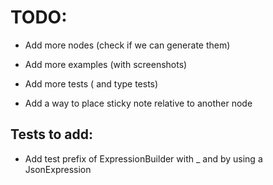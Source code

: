 # TODO:

- Add more nodes (check if we can generate them)
- Add more examples (with screenshots)
- Add more tests ( and type tests)

- Add a way to place sticky note relative to another node

## Tests to add:

- Add test prefix of ExpressionBuilder with _ and by using a JsonExpression
